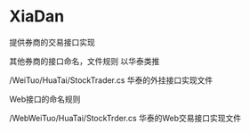 # XiaDan
提供券商的交易接口实现

其他券商的接口命名，文件规则 以华泰类推

/WeiTuo/HuaTai/StockTrader.cs 华泰的外挂接口实现文件

Web接口的命名规则

/WebWeiTuo/HuaTai/StockTrder.cs 华泰的Web交易接口实现文件
